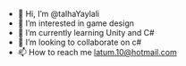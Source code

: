 - 👋 Hi, I’m @talhaYaylali
- 👀 I’m interested in game design
- 🌱 I’m currently learning Unity and C#
- 💞️ I’m looking to collaborate on c#
- 📫 How to reach me latum.10@hotmail.com

<!---
talhaYaylali/talhaYaylali is a ✨ special ✨ repository because its `README.md` (this file) appears on your GitHub profile.
You can click the Preview link to take a look at your changes.
--->
